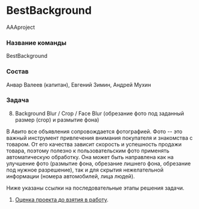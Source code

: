 # BestBackground
AAAproject

### Название команды
BestBackground

### Состав
Анвар Валеев (капитан), Евгений Зимин, Андрей Мухин

### Задача
08.  Background Blur / Crop / Face Blur (обрезание фото под заданный размер (crop) и размытие фона)

В Авито все объявления сопровождается фотографией. Фото -- это важный инструмент привлечения внимания покупателя и знакомства с товаром. От его качества зависит скорость и успешность продажи товара, поэтому полезно к пользовательским фото применять автоматическую обработку. Она может быть направлена как на улучшение фото (размытие фона, обрезание лишнего фона, обрезание под нужное разрешение), так и для скрытия нежелательной информации (номера автомобилей, лица людей).

Ниже указаны ссылки на последовательные этапы решения задачи.

1. [Оценка проекта до взятия в работу](Before_work/Before_work.md).